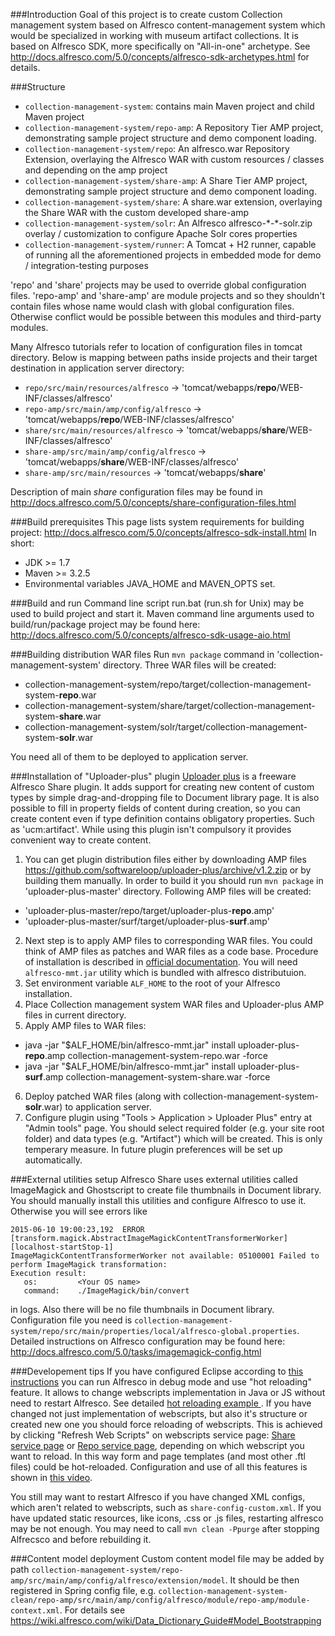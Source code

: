 ###Introduction
Goal of this project is to create custom Collection management system based on Alfresco content-management system which would be specialized in working with museum artifact collections. It is based on Alfresco SDK, more specifically on "All-in-one" archetype. See http://docs.alfresco.com/5.0/concepts/alfresco-sdk-archetypes.html for details.

###Structure
* `collection-management-system`: contains main Maven project and child Maven project
* `collection-management-system/repo-amp`: A Repository Tier AMP project, demonstrating sample project structure and demo component loading.
* `collection-management-system/repo`: An alfresco.war Repository Extension, overlaying the Alfresco WAR with custom resources / classes and depending on the amp project
* `collection-management-system/share-amp`: A Share Tier AMP project, demonstrating sample project structure and demo component loading.
* `collection-management-system/share`: A share.war extension, overlaying the Share WAR with the custom developed share-amp
* `collection-management-system/solr`: An Alfresco alfresco-\*-\*-solr.zip overlay / customization to configure Apache Solr cores properties
* `collection-management-system/runner`: A Tomcat + H2 runner, capable of running all the aforementioned projects in embedded mode for demo / integration-testing purposes

'repo' and 'share' projects may be used to override global configuration files.
'repo-amp' and 'share-amp' are module projects and so they shouldn't contain files whose name would clash with global configuration files. Otherwise conflict would be possible between this modules and third-party modules.

Many Alfresco tutorials refer to location of configuration files in tomcat directory. Below is mapping between paths inside projects and their target destination in application server directory:
* `repo/src/main/resources/alfresco` -> 'tomcat/webapps/**repo**/WEB-INF/classes/alfresco'
* `repo-amp/src/main/amp/config/alfresco` -> 'tomcat/webapps/**repo**/WEB-INF/classes/alfresco'
* `share/src/main/resources/alfresco` -> 'tomcat/webapps/**share**/WEB-INF/classes/alfresco'
* `share-amp/src/main/amp/config/alfresco` -> 'tomcat/webapps/**share**/WEB-INF/classes/alfresco'
* `share-amp/src/main/resources` -> 'tomcat/webapps/**share**'

Description of main _share_ configuration files may be found in http://docs.alfresco.com/5.0/concepts/share-configuration-files.html

###Build prerequisites
This page lists system requirements for building project: http://docs.alfresco.com/5.0/concepts/alfresco-sdk-install.html
In short:
* JDK >= 1.7
* Maven >= 3.2.5
* Environmental variables JAVA_HOME and MAVEN_OPTS set.

###Build and run
Command line script run.bat (run.sh for Unix) may be used to build project and start it. Maven command line arguments used to build/run/package project may be found here: http://docs.alfresco.com/5.0/concepts/alfresco-sdk-usage-aio.html

###Building distribution WAR files
Run `mvn package` command in 'collection-management-system' directory. Three WAR files will be created:
* collection-management-system/repo/target/collection-management-system-**repo**.war
* collection-management-system/share/target/collection-management-system-**share**.war
* collection-management-system/solr/target/collection-management-system-**solr**.war

You need all of them to be deployed to application server.

###Installation of "Uploader-plus" plugin
[Uploader plus](http://softwareloop.com/uploader-plus-an-alfresco-uploader-that-prompts-for-metadata/) is a freeware Alfresco Share plugin. It adds support for creating new content of custom types by simple drag-and-dropping file to Document library page. It is also possible to fill in property fields of content during creation, so you can create content even if type definition contains obligatory properties. Such as 'ucm:artifact'. While using this plugin isn't compulsory it provides convenient way to create content.
1.  You can get plugin distribution files either by downloading AMP files https://github.com/softwareloop/uploader-plus/archive/v1.2.zip or by building them manually. In order to build it you should run `mvn package` in 'uploader-plus-master' directory. Following AMP files will be created:
  * 'uploader-plus-master/repo/target/uploader-plus-**repo**.amp'
  * 'uploader-plus-master/surf/target/uploader-plus-**surf**.amp'
2. Next step is to apply AMP files to corresponding WAR files. You could think of AMP files as patches and WAR files as a code base. Procedure of installation is described in [official documentation](http://docs.alfresco.com/5.0/tasks/amp-install.html).
You will need `alfresco-mmt.jar` utility which is bundled with alfresco distributuion.
3. Set environment variable `ALF_HOME` to the root of your Alfresco installation.
4. Place Collection management system WAR files and Uploader-plus AMP files in current directory.
5. Apply AMP files to WAR files:
  * java -jar "$ALF_HOME/bin/alfresco-mmt.jar" install uploader-plus-**repo**.amp collection-management-system-repo.war -force
  * java -jar "$ALF_HOME/bin/alfresco-mmt.jar" install uploader-plus-**surf**.amp collection-management-system-share.war -force
6. Deploy patched WAR files (along with collection-management-system-**solr**.war) to application server.
7. Configure plugin using "Tools > Application > Uploader Plus" entry at "Admin tools" page. You should select required folder (e.g. your site root folder) and data types (e.g. "Artifact") which will be created. This is only temperary measure. In future plugin preferences will be set up automatically.

###External utilities setup
Alfresco Share uses external utilities called ImageMagick and Ghostscript to create file thumbnails in Document library.
You should manually install this utilities and configure Alfresco to use it. Otherwise you will see errors like

    2015-06-10 19:00:23,192  ERROR [transform.magick.AbstractImageMagickContentTransformerWorker] [localhost-startStop-1] 
    ImageMagickContentTransformerWorker not available: 05100001 Failed to perform ImageMagick transformation: 
    Execution result: 
       os:         <Your OS name>
       command:    ./ImageMagick/bin/convert
in logs. Also there will be no file thumbnails in Document library. Configuration file you need is `collection-management-system/repo/src/main/properties/local/alfresco-global.properties`.
Detailed instructions on Alfresco configuration may be found here: http://docs.alfresco.com/5.0/tasks/imagemagick-config.html

###Developement tips
If you have configured Eclipse according to [this instructions](http://docs.alfresco.com/sdk2.0/tasks/alfresco-sdk-rad-eclipse-share-project.html) you can run Alfresco in debug mode and use "hot reloading" feature. It allows to change webscripts implementation in Java or JS without need to restart Alfresco. See detailed [hot reloading example  ](http://docs.alfresco.com/5.0/tasks/alfresco-sdk-rad-eclipse-hot-reloading.html). If you have changed not just implementation of webscripts, but also it's structure or created new one you should force reloading of webscripts. This is achieved by clicking "Refresh Web Scripts" on webscripts service page: [Share service page](http://localhost:8080/share/service/index) or [Repo service page](http://localhost:8080/alfresco/service/index), depending on which webscript you want to reload. In this way form and page templates (and most other .ftl files) could be hot-reloaded. Configuration and use of all this features is shown in [this video](https://www.youtube.com/watch?v=utYZaVe9Nd0).

You still may want to restart Alfresco if you have changed XML configs, which aren't related to webscripts, such as `share-config-custom.xml`. If you have updated static resources, like icons, .css or .js files, restarting alfresco may be not enough. You may need to call `mvn clean -Ppurge` after stopping Alfrecsco and before rebuilding it.

###Content model deployment
Custom content model file may be added by path `collection-management-system/repo-amp/src/main/amp/config/alfresco/extension/model`. It should be then registered in Spring config file, e.g. `collection-management-system-clean/repo-amp/src/main/amp/config/alfresco/module/repo-amp/module-context.xml`. For details see https://wiki.alfresco.com/wiki/Data_Dictionary_Guide#Model_Bootstrapping